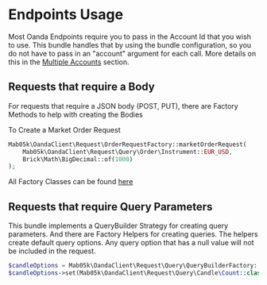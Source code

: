 # Endpoints Usage

Most Oanda Endpoints require you to pass in the Account Id that you wish to use. This bundle handles that by using
the bundle configuration, so you do not have to pass in an "account" argument for each call. More details on this in
the [Multiple Accounts](multiple_accounts.md) section.

## Requests that require a Body
For requests that require a JSON body (POST, PUT), there are Factory Methods to help with creating the Bodies

To Create a Market Order Request
```php
Mab05k\OandaClient\Request\OrderRequestFactory::marketOrderRequest(
    Mab05k\OandaClient\Request\Query\Order\Instrument::EUR_USD,
    Brick\Math\BigDecimal::of(1000)
);
```

All Factory Classes can be found [here](/src/DTO/Factory)

## Requests that require Query Parameters
This bundle implements a QueryBuilder Strategy for creating query parameters. And there are Factory Helpers for 
creating queries. The helpers create default query options. Any query option that has a null value will not be included
in the request.

```php
$candleOptions = Mab05k\OandaClient\Request\Query\QueryBuilderFactory::candleOptions();
$candleOptions->set(Mab05k\OandaClient\Request\Query\Candle\Count::class, 100);
```